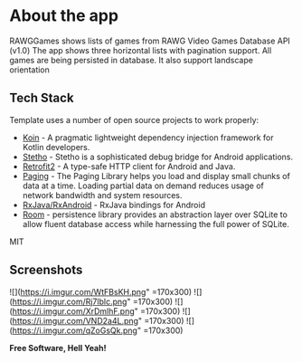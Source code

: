 # About the app
RAWGGames shows lists of games from RAWG Video Games Database API (v1.0)
The app shows three horizontal lists with pagination support.
All games are being persisted in database. 
It also support landscape orientation

## Tech Stack
Template uses a number of open source projects to work properly:
* [Koin] - A pragmatic lightweight dependency injection framework for Kotlin developers.
* [Stetho] - Stetho is a sophisticated debug bridge for Android applications.
* [Retrofit2] - A type-safe HTTP client for Android and Java.
* [Paging] - The Paging Library helps you load and display small chunks of data at a time. Loading partial data on demand reduces usage of network bandwidth and system resources.
* [RxJava/RxAndroid] - RxJava bindings for Android
* [Room] - persistence library provides an abstraction layer over SQLite to allow fluent database access while harnessing the full power of SQLite.

MIT

## Screenshots
![](https://i.imgur.com/WtFBsKH.png" =170x300)
![](https://i.imgur.com/Rj7lblc.png" =170x300)
![](https://i.imgur.com/XrDmlhF.png" =170x300)
![](https://i.imgur.com/VND2a4L.png" =170x300)
![](https://i.imgur.com/qZoGsQk.png" =170x300)

**Free Software, Hell Yeah!**

[//]: # (These are reference links used in the body of this note and get stripped out when the markdown processor does its job. There is no need to format nicely because it shouldn't be seen. Thanks SO - http://stackoverflow.com/questions/4823468/store-comments-in-markdown-syntax)


   [Koin]: <https://github.com/InsertKoinIO/koin>
   [Stetho]: <https://github.com/facebook/stetho>
   [Retrofit2]: <http://square.github.io/retrofit/>
   [Paging]: <https://developer.android.com/topic/libraries/architecture/paging>
   [RxJava/RxAndroid]: <https://github.com/ReactiveX/RxAndroid>
   [Room]: <https://developer.android.com/training/data-storage/room/index.html>
